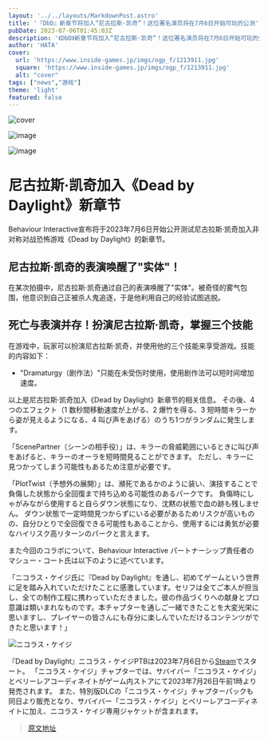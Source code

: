 ```yaml
---
layout: '../../layouts/MarkdownPost.astro'
title: '『DbD』新章节将加入“尼古拉斯·凯奇”！这位著名演员将在7月6日开始可玩的公测'
pubDate: 2023-07-06T01:45:03Z
description: '《DbD》新章节将加入“尼古拉斯·凯奇”！这位著名演员将在7月6日开始可玩的公测'
author: 'HATA'
cover:
  url: 'https://www.inside-games.jp/imgs/ogp_f/1213911.jpg'
  square: 'https://www.inside-games.jp/imgs/ogp_f/1213911.jpg'
  alt: "cover"
tags: ["news","游戏"]
theme: 'light'
featured: false
---
```


![cover](https://www.inside-games.jp/imgs/ogp_f/1213911.jpg)

![image](https://www.inside-games.jp/imgs/zoom/1213914.jpg)

![image](https://www.inside-games.jp/imgs/zoom/1213915.jpg)

# 尼古拉斯·凯奇加入《Dead by Daylight》新章节

Behaviour Interactive宣布将于2023年7月6日开始公开测试尼古拉斯·凯奇加入非对称对战恐怖游戏《Dead by Daylight》的新章节。

## 尼古拉斯·凯奇的表演唤醒了"实体"！

在某次拍摄中，尼古拉斯·凯奇通过自己的表演唤醒了"实体"。被奇怪的雾气包围，他意识到自己正被杀人鬼追逐，于是他利用自己的经验试图逃脱。

## 死亡与表演并存！扮演尼古拉斯·凯奇，掌握三个技能

在游戏中，玩家可以扮演尼古拉斯·凯奇，并使用他的三个技能来享受游戏。技能的内容如下：

- "Dramaturgy（剧作法）"只能在未受伤时使用，使用剧作法可以短时间增加速度。

以上是尼古拉斯·凯奇加入《Dead by Daylight》新章节的相关信息。
その後、4つのエフェクト（1 数秒間移動速度が上がる、2 爆竹を得る、3 短時間キラーから姿が見えるようになる、4 叫び声をあげる）のうち1つがランダムに発生します。

「ScenePartner（シーンの相手役）」は、キラーの脅威範囲にいるときに叫び声をあげると、キラーのオーラを短時間見ることができます。 ただし、キラーに見つかってしまう可能性もあるため注意が必要です。

「PlotTwist（予想外の展開）」は、瀕死であるかのように装い、演技することで負傷した状態から全回復まで持ち込める可能性のあるパークです。 負傷時にしゃがみながら使用すると自らダウン状態になり、沈黙の状態で血の跡も残しません。 ダウン状態で一定時間見つからずにいる必要があるためリスクが高いものの、自分ひとりで全回復できる可能性もあることから、使用するには勇気が必要なハイリスク高リターンのパークと言えます。

また今回のコラボについて、Behaviour Interactive パートナーシップ責任者のマシュー・コート氏は以下のように述べています。

「ニコラス・ケイジ氏に『Dead by Daylight』を通し、初めてゲームという世界に足を踏み入れていただけたことに感激しています。セリフは全てご本人が担当し、全ての制作工程に携わっていただきました。彼の作品づくりへの献身とプロ意識は類いまれなものです。本チャプターを通しご一緒できたことを大変光栄に思いますし、プレイヤーの皆さんにも存分に楽しんでいただけるコンテンツができたと思います！」

![ニコラス・ケイジ](https://www.inside-games.jp/imgs/zoom/1213916.jpg)

『Dead by Daylight』ニコラス・ケイジPTBは2023年7月6日から[Steam](https://store.steampowered.com/app/381210/_/?l=japanese)でスタート。 「ニコラス・ケイジ」チャプターでは、サバイバー「ニコラス・ケイジ」とベリーレアコーディネイトがゲーム内ストアにて2023年7月26日午前1時より発売されます。 また、特別版DLCの「ニコラス・ケイジ」チャプターパックも同日より販売となり、サバイバー「ニコラス・ケイジ」とベリーレアコーディネイトに加え、ニコラス・ケイジ専用ジャケットが含まれます。

>[原文地址](https://www.inside-games.jp/article/2023/07/06/147027.html)  